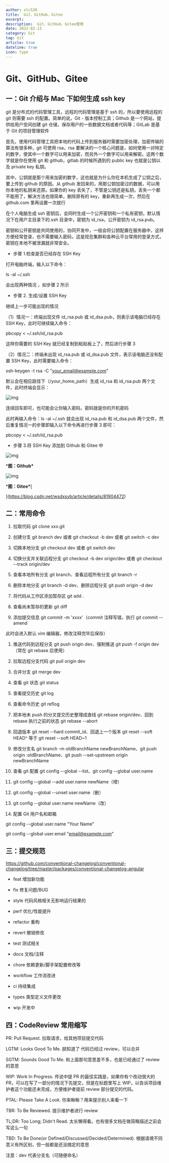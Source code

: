 ```yaml
---
author: xlc520
title:  Git、GitHub、Gitee
excerpt: 
description:  Git、GitHub、Gitee使用
date: 2022-02-13
category: Git
tag: Git
article: true
dateline: true
icon: type
---
```


# Git、GitHub、Gitee

## 一：Git 介绍与 Mac 下如何生成 ssh key

git 是分布式的代码管理工具，远程的代码管理是基于 ssh 的，所以要使用远程的 git 则需要 ssh 的配置。简单的说，Git -
版本控制工具；Github 是一个网站，提供给用户空间创建 git 仓储，保存用户的一些数据文档或者代码等；GitLab 是基于 Git 的项目管理软件

​
首先，使用代码管理工具把本地的代码上传到服务器时需要加密处理，加密传输的算法有很多种，git 可使用 rsa，rsa
要解决的一个核心问题是，如何使用一对特定的数字，使其中一个数字可以用来加密，而另外一个数字可以用来解密。这两个数字就是你在使用
git 和 github，gitlab 的时候所遇到的 public
key 也就是公钥以及 private key 私钥。

​
其中，公钥就是那个用来加密的数字，这也就是为什么你在本机生成了公钥之后，要上传到 github 的原因。从 github
发回来的，用那公钥加密过的数据，可以用你本地的私钥来还原。如果你的 key 丢失了，不管是公钥还是私钥，丢失一个都不能用了，解决方法也很简单，删除原有的
key，重新再生成一次，然后在 github.com 里再设置一次就行

在个人电脑生成 ssh 密钥后，会同时生成一个公开密钥和一个私有密钥，默认情况下在用户主目录下的.ssh 目录中，密钥为 id_rsa，公开密钥为
id_rsa.pub。

密钥和公开密钥是共同使用的，协同开发中，一般会将公钥配置在服务器中，这样方便经常登录，也不需要输入密码，这是现在集群和各种云平台常用的登录方式，密钥在本地不被泄漏就非常安全。

- 步骤 1.检查是否已经存在 SSH Key

打开电脑终端，输入以下命令：

ls -al ~/.ssh

会出现两种情况 ，如步骤 2 所示

- 步骤 2. 生成/设置 SSH Key

继续上一步可能出现的情况

（1）情况一：终端出现文件 id_rsa.pub 或 id_dsa.pub，则表示该电脑已经存在 SSH Key，此时可继续输入命令：

pbcopy < ~/.ssh/id_rsa.pub

这样你需要的 SSH Key 就已经复制到粘贴板上了，然后进行步骤 3

（2）情况二：终端未出现 id_rsa.pub 或 id_dsa.pub 文件，表示该电脑还没有配置 SSH Key，此时需要输入命令：

ssh-keygen -t rsa -C "<your_email@example.com>"

默认会在相应路径下（/your_home_path）生成 id_rsa 和 id_rsa.pub 两个文件，此时终端会显示：

![img](https://bitbucket.org/xlc520/blogasset/raw/main/images3/1644164187476-6676ff38-2c76-44cb-a75e-93295b945a75.png)

连续回车即可，也可能会让你输入密码，密码就是你的开机密码

此时再输入命令：ls -al ~/.ssh 就会出现 id_rsa.pub 和 id_dsa.pub 两个文件，然后重复情况一的步骤即输入以下命令再进行步骤 3
即可：

pbcopy < ~/.ssh/id_rsa.pub

- 步骤 3.将 SSH Key 添加到 Github 和 Gitee 中

![img](https://bitbucket.org/xlc520/blogasset/raw/main/images3/1644163954973-29d7b898-0036-4f48-b13b-b771f3b3064b.png)

***图：Github\***

![img](https://bitbucket.org/xlc520/blogasset/raw/main/images3/1644164425045-94537f86-65d3-4a34-8554-08bcd00020f6.png)

***图：Gitee\***[

](<https://blog.csdn.net/wsdxsyb/article/details/81904472>)

## 二：常用命令

1. 拉取代码 git clone xxx.git
2. 创建分支 git branch dev 或者 git checkout -b dev 或者 git switch -c dev

1. 切换本地分支 git checkout dev 或者 git switch dev
2. 切换分支并关联远程分支 git checkout -b dev origin/dev 或者 git checkout --track origin/dev

1. 查看本地所有分支 git branch、查看远程所有分支 git branch -r
2. 删除本地分支 git branch -d dev、删除远程分支 git push origin -d dev

1. 将代码从工作区添加暂存区 git add .
2. 查看尚未暂存的更新 git diff

1. 添加提交信息 git commit -m 'xxxx'（commit 注释写错，执行 git commit --amend

此时会进入默认 vim 编辑器，修改注释完毕后保存）

1. 推送代码到远程分支 git push origin dev、强制推送 git push -f origin dev（常在 git rebase 后使用）
2. 拉取远程分支代码 git pull origin dev

1. 合并分支 git merge dev
2. 查看 git 状态 git status

1. 查看提交历史 git log
2. 查看命令历史 git reflog

1. 把本地未 push 的分叉提交历史整理成直线 git rebase origin/dev、回到 rebase 执行之前的状态 git rebase --abort
2. 回退版本 git reset --hard commit_id、回退上一个版本 git reset --soft HEAD^ 等于 git reset --soft HEAD~1

1. 修改分支名 git branch -m oldBranchName newBranchName、git push origin :oldBranchName、git push --set-upstream origin
   newBranchName
2. 查看 git 配置 git config --global --list、git config --global user.name

1. git config --global --add user.name newName（增）
2. git config --global --unset user.name（删）

1. git config --global user.name newName（改）
2. 配置 Git 用户名和邮箱

git config --global user.name "Your Name"

git config --global user.email "<email@example.com>"

## 三：提交规范

<https://github.com/conventional-changelog/conventional-changelog/tree/master/packages/conventional-changelog-angular>

- feat 增加新功能
- fix 修复问题/BUG

- style 代码风格相关无影响运行结果的
- perf 优化/性能提升

- refactor 重构
- revert 撤销修改

- test 测试相关
- docs 文档/注释

- chore 依赖更新/脚手架配置修改等
- workflow 工作流改进

- ci 持续集成
- types 类型定义文件更改

- wip 开发中

## 四：CodeReview 常用缩写

PR: Pull Request. 拉取请求，给其他项目提交代码

LGTM: Looks Good To Me. 朕知道了 代码已经过 review，可以合并

SGTM: Sounds Good To Me. 和上面那句意思差不多，也是已经通过了 review 的意思

WIP: Work In Progress. 传说中提 PR 的最佳实践是，如果你有个改动很大的 PR，可以在写了一部分的情况下先提交，但是在标题里写上
WIP，以告诉项目维护者这个功能还未完成，方便维护者提前 review 部分提交的代码。

PTAL: Please Take A Look. 你来瞅瞅？用来提示别人来看一下

TBR: To Be Reviewed. 提示维护者进行 review

TL;DR: Too Long; Didn't Read. 太长懒得看。也有很多文档在做简略描述之前会写这么一句

TBD: To Be Done(or Defined/Discussed/Decided/Determined). 根据语境不同意义有所区别，但一般都是还没搞定的意思

注意：dev 代表分支名（可随便命名）
